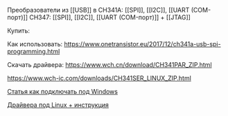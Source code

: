 Преобразователи из [[USB]] в
CH341A: [[SPI]], [[I2C]], [[UART (COM-порт)]]
CH347: [[SPI]], [[I2C]], [[UART (COM-порт)]] + [[JTAG]]

Купить: 


Как использовать: https://www.onetransistor.eu/2017/12/ch341a-usb-spi-programming.html

Скачать драйвера: https://www.wch.cn/download/CH341PAR_ZIP.html

https://www.wch-ic.com/downloads/CH341SER_LINUX_ZIP.html


[Статья как подключать под Windows](https://www.onetransistor.eu/2017/12/ch341a-usb-spi-programming.html)

[Драйвера под Linux + инструкция](https://www.wch-ic.com/downloads/CH341SER_LINUX_ZIP.html)